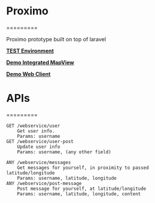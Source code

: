# Proximo
=========

Proximo prototype built on top of laravel

**[TEST Environment](http://dubdub.jakegub.com/)**

**[Demo Integrated MapView](http://dubdub.jakegub.com/map-view/)**

**[Demo Web Client](http://jmshelby.github.io/proximo-laravel/)**



# APIs
=========

```
GET /webservice/user
    Get user info.
    Params: username
GET /webservice/user-post
    Update user info
    Params: username, (any other field)

ANY /webservice/messages
    Get messages for yourself, in proximity to passed latitude/longitude
    Params: username, latitude, longitude
ANY /webservice/post-message
    Post message for yourself, at latitude/longitude
    Params: username, latitude, longitude, content
```
